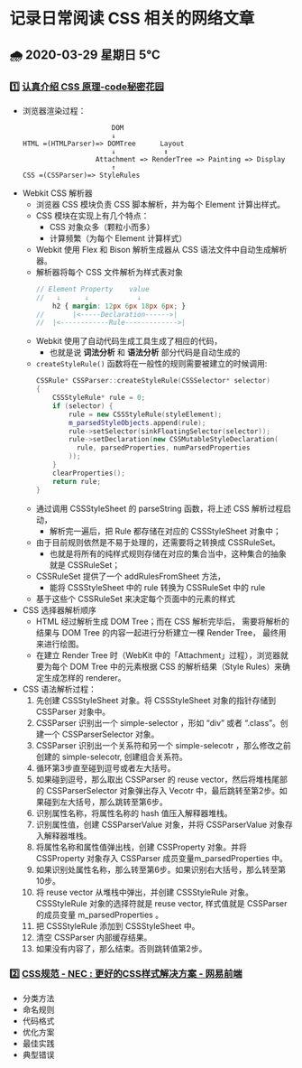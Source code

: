 # 记录日常阅读 CSS 相关的网络文章

## 🌧 2020-03-29 星期日 5℃

### 1️⃣ [认真介绍 CSS 原理-code秘密花园](https://mp.weixin.qq.com/s/ngOdEF8_4l3Pz_rOLE3n8w)

- 浏览器渲染过程：
  ```
                        DOM
                        ↓
  HTML =(HTMLParser)=> DOMTree      Layout
                        ↓            ↕
                    Attachment => RenderTree => Painting => Display
                        ↑
  CSS =(CSSParser)=> StyleRules
  ```
- Webkit CSS 解析器
  - 浏览器 CSS 模块负责 CSS 脚本解析，并为每个 Element 计算出样式。
  - CSS 模块在实现上有几个特点：
    - CSS 对象众多（颗粒小而多）
    - 计算频繁（为每个 Element 计算样式）
  - Webkit 使用 Flex 和 Bison 解析生成器从 CSS 语法文件中自动生成解析器。
  - 解析器将每个 CSS 文件解析为样式表对象
    ```scss
    // Element Property    value
    //   ↓      ↓            ↓
        h2 { margin: 12px 6px 18px 6px; }
    //       |<-----Declaration------>|
    //  |<------------Rule------------->|
    ```
  - Webkit 使用了自动代码生成工具生成了相应的代码，
    - 也就是说 **词法分析** 和 **语法分析** 部分代码是自动生成的
  - `createStyleRule()` 函数将在一般性的规则需要被建立的时候调用:
    ```cpp
    CSSRule* CSSParser::createStyleRule(CSSSelector* selector)  
    {  
        CSSStyleRule* rule = 0;  
        if (selector) {  
            rule = new CSSStyleRule(styleElement);  
            m_parsedStyleObjects.append(rule);  
            rule->setSelector(sinkFloatingSelector(selector));  
            rule->setDeclaration(new CSSMutableStyleDeclaration(
              rule, parsedProperties, numParsedProperties
            ));  
        }  
        clearProperties();  
        return rule;  
    }
    ```
  - 通过调用 CSSStyleSheet 的 parseString 函数，将上述 CSS 解析过程启动，
    - 解析完一遍后，把 Rule 都存储在对应的 CSSStyleSheet 对象中；
  - 由于目前规则依然是不易于处理的，还需要将之转换成 CSSRuleSet。
    - 也就是将所有的纯样式规则存储在对应的集合当中，这种集合的抽象就是 CSSRuleSet；
  - CSSRuleSet 提供了一个 addRulesFromSheet 方法，
    - 能将 CSSStyleSheet 中的 rule 转换为 CSSRuleSet 中的 rule
  - 基于这些个 CSSRuleSet 来决定每个页面中的元素的样式
- CSS 选择器解析顺序
  - HTML 经过解析生成 DOM Tree；而在 CSS 解析完毕后，
    需要将解析的结果与 DOM Tree 的内容一起进行分析建立一棵 Render Tree，
    最终用来进行绘图。
  - 在建立 Render Tree 时（WebKit 中的「Attachment」过程），浏览器就要为每个 DOM Tree 中的元素根据 CSS 的解析结果（Style Rules）来确定生成怎样的 renderer。
- CSS 语法解析过程：
  1. 先创建 CSSStyleSheet 对象。将 CSSStyleSheet 对象的指针存储到 CSSParser 对象中。
  2. CSSParser 识别出一个 simple-selector ，形如 “div” 或者 “.class”。创建一个 CSSParserSelector 对象。
  3. CSSParser 识别出一个关系符和另一个 simple-selecotr ，那么修改之前创建的 simple-selecotr, 创建组合关系符。
  4. 循环第3步直至碰到逗号或者左大括号。
  5. 如果碰到逗号，那么取出 CSSParser 的 reuse vector，然后将堆栈尾部的 CSSParserSelector 对象弹出存入 Vecotr 中，最后跳转至第2步。如果碰到左大括号，那么跳转至第6步。
  6. 识别属性名称，将属性名称的 hash 值压入解释器堆栈。
  7. 识别属性值，创建 CSSParserValue 对象，并将 CSSParserValue 对象存入解释器堆栈。
  8. 将属性名称和属性值弹出栈，创建 CSSProperty 对象。并将 CSSProperty 对象存入 CSSParser 成员变量m_parsedProperties 中。
  9. 如果识别处属性名称，那么转至第6步。如果识别右大括号，那么转至第10步。
  10. 将 reuse vector 从堆栈中弹出，并创建 CSSStyleRule 对象。CSSStyleRule 对象的选择符就是 reuse vector, 样式值就是 CSSParser 的成员变量 m_parsedProperties 。
  11. 把 CSSStyleRule 添加到 CSSStyleSheet 中。
  12. 清空 CSSParser 内部缓存结果。
  13. 如果没有内容了，那么结束。否则跳转值第2步。

### 2️⃣ [CSS规范 - NEC : 更好的CSS样式解决方案 - 网易前端](http://nec.netease.com/standard/css-sort.html)

- 分类方法
- 命名规则
- 代码格式
- 优化方案
- 最佳实践
- 典型错误
